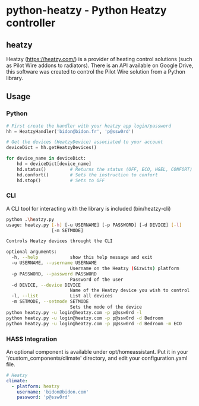 # python-heatzy - Python Heatzy controller
## heatzy
Heatzy (https://heatzy.com/) is a provider of heating control solutions (such as Pilot Wire addons to radiators). There is an API available on Google Drive, this software was created to control the Pilot Wire solution from a Python library.
## Usage
### Python
```python
# First create the handler with your heatzy app login/password
hh = HeatzyHandler('bidon@bidon.fr', 'p@ssw0rd')

# Get the devices (HeatzyDevice) associated to your account
deviceDict = hh.getHeatzyDevices()

for device_name in deviceDict:
    hd = deviceDict[device_name]
    hd.status()         # Returns the status (OFF, ECO, HGEL, CONFORT)
    hd.confort()        # Sets the instruction to confort
    hd.stop()           # Sets to OFF
```
### CLI
A CLI tool for interacting with the library is included (bin/heatzy-cli)
```bash
python .\heatzy.py
usage: heatzy.py [-h] [-u USERNAME] [-p PASSWORD] [-d DEVICE] [-l]
                 [-m SETMODE]

Controls Heatzy devices throught the CLI

optional arguments:
  -h, --help            show this help message and exit
  -u USERNAME, --username USERNAME
                        Username on the Heatzy (Gizwits) platform
  -p PASSWORD, --password PASSWORD
                        Password of the user
  -d DEVICE, --device DEVICE
                        Name of the Heatzy device you wish to control
  -l, --list            List all devices
  -m SETMODE, --setmode SETMODE
                        Sets the mode of the device
python heatzy.py -u login@heatzy.com -p p@ssw0rd -l                        # Lists the devices
python heatzy.py -u login@heatzy.com -p p@ssw0rd -d Bedroom                # Prints the info of the device
python heatzy.py -u login@heatzy.com -p p@ssw0rd -d Bedroom -m ECO         # Sets the device in the bedroom in ECO mode
```
### HASS Integration
An optional component is available under opt/homeassistant. Put it in your '<config>/custom_components/climate' directory, and edit your configuration.yaml file.

```YAML
# Heatzy
climate:
  - platform: heatzy
    username: 'bidon@bidon.com'
    password: 'p@ssw0rd'
```